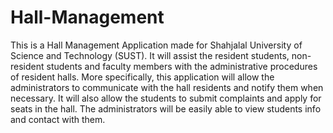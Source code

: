 # Hall-Management
This is a Hall Management Application made for Shahjalal University of Science and Technology (SUST). It will assist the resident students, non-resident students and faculty members with the administrative procedures of resident halls.
        	More specifically, this application will allow the administrators to communicate with the hall residents and notify them when necessary. It will also allow the students to submit complaints and apply for seats in the hall. The administrators will be easily able to view students info and contact with them.
